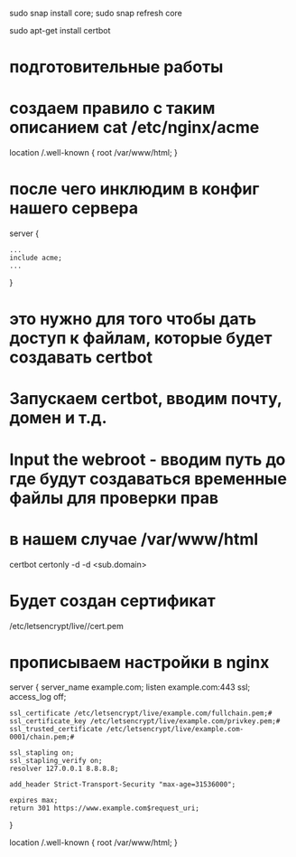 sudo snap install core; sudo snap refresh core

sudo apt-get install certbot

# подготовительные работы
# создаем правило с таким описанием cat /etc/nginx/acme 
location /.well-known {
    root /var/www/html;
}
# после чего инклюдим в конфиг нашего сервера
server {

    ...
    include acme;
    ...

}
# это нужно для того чтобы дать доступ к файлам, которые будет создавать certbot


# Запускаем certbot, вводим почту, домен и т.д.
# Input the webroot - вводим путь до где будут создаваться временные файлы для проверки прав
# в нашем случае /var/www/html
certbot certonly -d <domain> -d  <sub.domain>

# Будет создан сертификат
/etc/letsencrypt/live/<domain>/cert.pem

# прописываем настройки в nginx

server {
    server_name example.com;
    listen example.com:443 ssl;
    access_log off;

    ssl_certificate /etc/letsencrypt/live/example.com/fullchain.pem;#
    ssl_certificate_key /etc/letsencrypt/live/example.com/privkey.pem;#
    ssl_trusted_certificate /etc/letsencrypt/live/example.com-0001/chain.pem;#

    ssl_stapling on;
    ssl_stapling_verify on;
    resolver 127.0.0.1 8.8.8.8;

    add_header Strict-Transport-Security "max-age=31536000";

    expires max;
    return 301 https://www.example.com$request_uri;
}

location /.well-known {
        root /var/www/html;
    }


